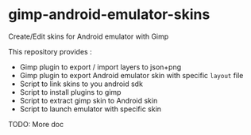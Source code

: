 # gimp-android-emulator-skins
Create/Edit skins for Android emulator with Gimp

This repository provides : 
  - Gimp plugin to export / import layers to json+png
  - Gimp plugin to export Android emulator skin with specific `layout` file 
  - Script to link skins to you android sdk
  - Script to install plugins to gimp
  - Script to extract gimp skin to Android skin
  - Script to launch emulator with specific skin

TODO: More doc
